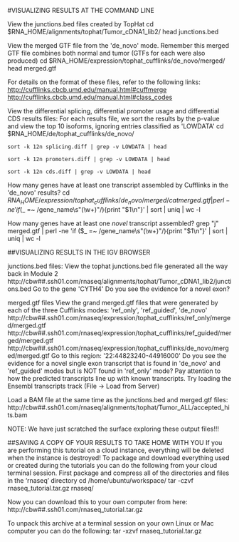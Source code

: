#VISUALIZING RESULTS AT THE COMMAND LINE
	
View the junctions.bed files created by TopHat
	cd $RNA_HOME/alignments/tophat/Tumor_cDNA1_lib2/
	head junctions.bed
	
View the merged GTF file from the 'de_novo' mode.  Remember this merged GTF file combines both normal and tumor (GTFs for each were also produced)
	cd $RNA_HOME/expression/tophat_cufflinks/de_novo/merged/
	head merged.gtf
	
For details on the format of these files, refer to the following links:
http://cufflinks.cbcb.umd.edu/manual.html#cuffmerge
http://cufflinks.cbcb.umd.edu/manual.html#class_codes
	
View the differential splicing, differential promoter usage and differential CDS results files:
For each results file, we sort the results by the p-value and view the top 10 isoforms, ignoring entries classified as 'LOWDATA'
	cd $RNA_HOME/de/tophat_cufflinks/de_novo/
	
	sort -k 12n splicing.diff | grep -v LOWDATA | head
	
	sort -k 12n promoters.diff | grep -v LOWDATA | head
	
	sort -k 12n cds.diff | grep -v LOWDATA | head
	
How many genes have at least one transcript assembled by Cufflinks in the 'de_novo' results?
	cd $RNA_HOME/expression/tophat_cufflinks/de_novo/merged/
	cat merged.gtf | perl -ne 'if ($_ =~ /gene_name\s\"(\w+)\"/){print "$1\n"}' | sort | uniq | wc -l
	
How many genes have at least one *novel* transcript assembled?
	grep "j" merged.gtf | perl -ne 'if ($_ =~ /gene_name\s\"(\w+)\"/){print "$1\n"}' | sort | uniq | wc -l
	
	
##VISUALIZING RESULTS IN THE IGV BROWSER
	
 junctions.bed files:
 View the tophat junctions.bed file generated all the way back in Module 2
 http://cbw##.ssh01.com/rnaseq/alignments/tophat/Tumor_cDNA1_lib2/junctions.bed
 Go to the gene 'CYTH4'
 Do you see the evidence for a novel exon?
	
 merged.gtf files
 View the grand merged.gtf files that were generated by each of the three Cufflinks modes: 'ref_only', 'ref_guided', 'de_novo'
 http://cbw##.ssh01.com/rnaseq/expression/tophat_cufflinks/ref_only/merged/merged.gtf
 http://cbw##.ssh01.com/rnaseq/expression/tophat_cufflinks/ref_guided/merged/merged.gtf
 http://cbw##.ssh01.com/rnaseq/expression/tophat_cufflinks/de_novo/merged/merged.gtf
 Go to this region: '22:44823240-44916000'
 Do you see the evidence for a novel single exon transcript that is found in 'de_novo' and 'ref_guided' modes but is NOT found in 'ref_only' mode?
 Pay attention to how the predicted transcripts line up with known transcripts.  Try loading the Ensembl transcripts track (File -> Load from Server)
	
Load a BAM file at the same time as the junctions.bed and merged.gtf files:
	http://cbw##.ssh01.com/rnaseq/alignments/tophat/Tumor_ALL/accepted_hits.bam
	
NOTE: We have just scratched the surface exploring these output files!!!
	
	
 ##SAVING A COPY OF YOUR RESULTS TO TAKE HOME WITH YOU
 If you are performing this tutorial on a cloud instance, everything will be deleted when the instance is destroyed!
 To package and download everything used or created during the tutorials you can do the following from your cloud terminal session.
 First package and compress all of the directories and files in the ‘rnaseq’ directory
	cd /home/ubuntu/workspace/
	tar -czvf rnaseq_tutorial.tar.gz rnaseq/
	
 Now you can download this to your own computer from here:
 http://cbw##.ssh01.com/rnaseq_tutorial.tar.gz
	
 To unpack this archive at a terminal session on your own Linux or Mac computer you can do the following:
	tar -xzvf rnaseq_tutorial.tar.gz
	
